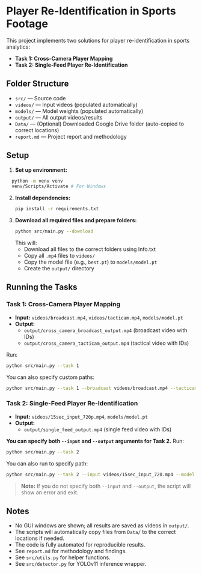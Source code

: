 # Player Re-Identification in Sports Footage

This project implements two solutions for player re-identification in sports analytics:

- **Task 1: Cross-Camera Player Mapping**
- **Task 2: Single-Feed Player Re-Identification**

## Folder Structure

- `src/` — Source code
- `videos/` — Input videos (populated automatically)
- `models/` — Model weights (populated automatically)
- `output/` — All output videos/results
- `Data/` — (Optional) Downloaded Google Drive folder (auto-copied to correct locations)
- `report.md` — Project report and methodology

## Setup
1. **Set up environment:**
 ``` bash 
   python -m venv venv
   venv/Scripts/Activate # For Windows 
   ```
2. **Install dependencies:**
   ```bash
   pip install -r requirements.txt
   ```
3. **Download all required files and prepare folders:**
   ```bash
   python src/main.py --download
   ```
   This will:
   - Download all files to the correct folders using Info.txt
   - Copy all `.mp4` files to `videos/`
   - Copy the model file (e.g., `best.pt`) to `models/model.pt`
   - Create the `output/` directory

## Running the Tasks

### Task 1: Cross-Camera Player Mapping

- **Input:** `videos/broadcast.mp4`, `videos/tacticam.mp4`, `models/model.pt`
- **Output:**
  - `output/cross_camera_broadcast_output.mp4` (broadcast video with IDs)
  - `output/cross_camera_tacticam_output.mp4` (tactical video with IDs)

Run:
```bash
python src/main.py --task 1
```

You can also specify custom paths:
```bash
python src/main.py --task 1 --broadcast videos/broadcast.mp4 --tacticam videos/tacticam.mp4 --model models/model.pt --out_broadcast output/cross_camera_broadcast_output.mp4 --out_tacticam output/cross_camera_tacticam_output.mp4
```

### Task 2: Single-Feed Player Re-Identification

- **Input:** `videos/15sec_input_720p.mp4`, `models/model.pt`
- **Output:**
  - `output/single_feed_output.mp4` (single feed video with IDs)

**You can specify both `--input` and `--output` arguments for Task 2.**
Run:
```bash
python src/main.py --task 2
```
You can also run to specify path:
```bash
python src/main.py --task 2 --input videos/15sec_input_720.mp4 --model models/model.pt --output output/single_feed_output.mp4
```

> **Note:** If you do not specify both `--input` and `--output`, the script will show an error and exit.

## Notes
- No GUI windows are shown; all results are saved as videos in `output/`.
- The scripts will automatically copy files from `Data/` to the correct locations if needed.
- The code is fully automated for reproducible results.
- See `report.md` for methodology and findings.
- See `src/utils.py` for helper functions.
- See `src/detector.py` for YOLOv11 inference wrapper. 